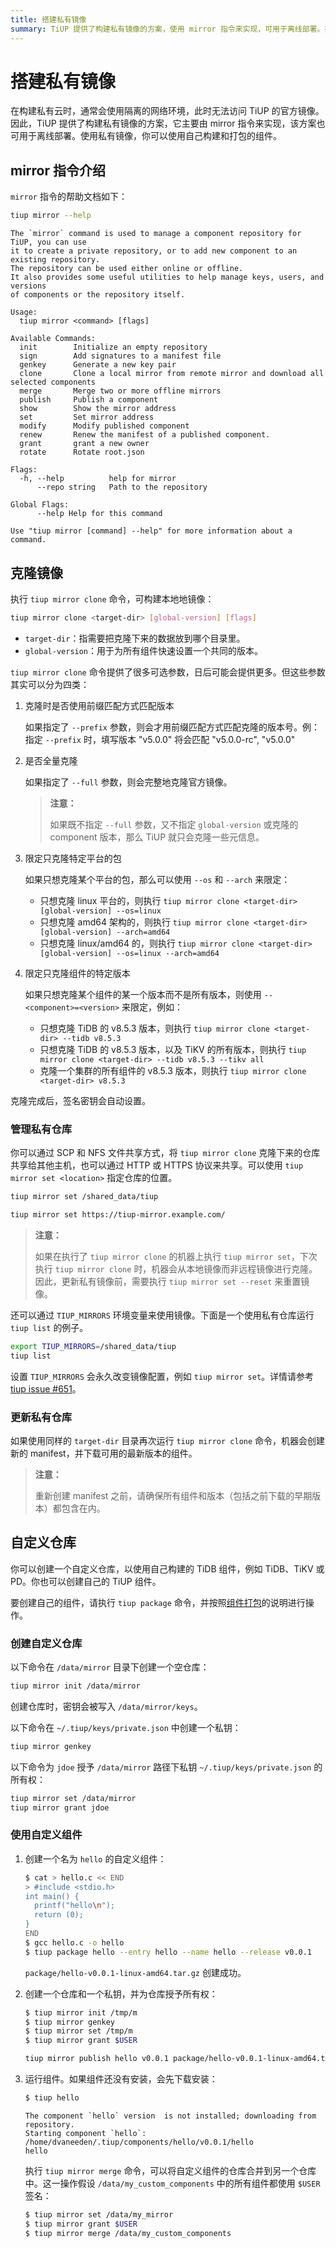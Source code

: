 ```yaml
---
title: 搭建私有镜像
summary: TiUP 提供了构建私有镜像的方案，使用 mirror 指令来实现，可用于离线部署。执行 `tiup mirror clone` 命令，可构建本地地镜像。克隆完成后，可以通过 SCP、NFS、HTTP 或 HTTPS 共享仓库。使用 `TIUP_MIRRORS` 环境变量来使用镜像。重新运行 `tiup mirror clone` 命令会创建新的 manifest，并下载可用的最新版本的组件。可以创建自定义仓库，并使用自己构建的 TiDB 组件。
---
```


# 搭建私有镜像

在构建私有云时，通常会使用隔离的网络环境，此时无法访问 TiUP 的官方镜像。因此，TiUP 提供了构建私有镜像的方案，它主要由 mirror 指令来实现，该方案也可用于离线部署。使用私有镜像，你可以使用自己构建和打包的组件。

## mirror 指令介绍

`mirror` 指令的帮助文档如下：

```bash
tiup mirror --help
```

```
The `mirror` command is used to manage a component repository for TiUP, you can use
it to create a private repository, or to add new component to an existing repository.
The repository can be used either online or offline.
It also provides some useful utilities to help manage keys, users, and versions
of components or the repository itself.

Usage:
  tiup mirror <command> [flags]

Available Commands:
  init        Initialize an empty repository
  sign        Add signatures to a manifest file
  genkey      Generate a new key pair
  clone       Clone a local mirror from remote mirror and download all selected components
  merge       Merge two or more offline mirrors
  publish     Publish a component
  show        Show the mirror address
  set         Set mirror address
  modify      Modify published component
  renew       Renew the manifest of a published component.
  grant       grant a new owner
  rotate      Rotate root.json

Flags:
  -h, --help          help for mirror
      --repo string   Path to the repository

Global Flags:
      --help Help for this command

Use "tiup mirror [command] --help" for more information about a command.
```

## 克隆镜像

执行 `tiup mirror clone` 命令，可构建本地地镜像：

```bash
tiup mirror clone <target-dir> [global-version] [flags]
```

- `target-dir`：指需要把克隆下来的数据放到哪个目录里。
- `global-version`：用于为所有组件快速设置一个共同的版本。

`tiup mirror clone` 命令提供了很多可选参数，日后可能会提供更多。但这些参数其实可以分为四类：

1. 克隆时是否使用前缀匹配方式匹配版本

    如果指定了 `--prefix` 参数，则会才用前缀匹配方式匹配克隆的版本号。例：指定 `--prefix` 时，填写版本 "v5.0.0" 将会匹配 "v5.0.0-rc", "v5.0.0"

2. 是否全量克隆

    如果指定了 `--full` 参数，则会完整地克隆官方镜像。

    > **注意：**
    >
    > 如果既不指定 `--full` 参数，又不指定 `global-version` 或克隆的 component 版本，那么 TiUP 就只会克隆一些元信息。

3. 限定只克隆特定平台的包

    如果只想克隆某个平台的包，那么可以使用 `--os` 和 `--arch` 来限定：

    - 只想克隆 linux 平台的，则执行 `tiup mirror clone <target-dir> [global-version] --os=linux`
    - 只想克隆 amd64 架构的，则执行 `tiup mirror clone <target-dir> [global-version] --arch=amd64`
    - 只想克隆 linux/amd64 的，则执行 `tiup mirror clone <target-dir> [global-version] --os=linux --arch=amd64`

4. 限定只克隆组件的特定版本

    如果只想克隆某个组件的某一个版本而不是所有版本，则使用 `--<component>=<version>` 来限定，例如：

    - 只想克隆 TiDB 的 v8.5.3 版本，则执行 `tiup mirror clone <target-dir> --tidb v8.5.3`
    - 只想克隆 TiDB 的 v8.5.3 版本，以及 TiKV 的所有版本，则执行 `tiup mirror clone <target-dir> --tidb v8.5.3 --tikv all`
    - 克隆一个集群的所有组件的 v8.5.3 版本，则执行 `tiup mirror clone <target-dir> v8.5.3`

克隆完成后，签名密钥会自动设置。

### 管理私有仓库

你可以通过 SCP 和 NFS 文件共享方式，将 `tiup mirror clone` 克隆下来的仓库共享给其他主机，也可以通过 HTTP 或 HTTPS 协议来共享。可以使用 `tiup mirror set <location>` 指定仓库的位置。

```bash
tiup mirror set /shared_data/tiup
```

```bash
tiup mirror set https://tiup-mirror.example.com/
```

> **注意：**
>
> 如果在执行了 `tiup mirror clone` 的机器上执行 `tiup mirror set`，下次执行 `tiup mirror clone` 时，机器会从本地镜像而非远程镜像进行克隆。因此，更新私有镜像前，需要执行 `tiup mirror set --reset` 来重置镜像。

还可以通过 `TIUP_MIRRORS` 环境变量来使用镜像。下面是一个使用私有仓库运行 `tiup list` 的例子。

```bash
export TIUP_MIRRORS=/shared_data/tiup
tiup list
```

设置 `TIUP_MIRRORS` 会永久改变镜像配置，例如 `tiup mirror set`。详情请参考 [tiup issue #651](https://github.com/pingcap/tiup/issues/651)。

### 更新私有仓库

如果使用同样的 `target-dir` 目录再次运行 `tiup mirror clone` 命令，机器会创建新的 manifest，并下载可用的最新版本的组件。

> **注意：**
>
> 重新创建 manifest 之前，请确保所有组件和版本（包括之前下载的早期版本）都包含在内。

## 自定义仓库

你可以创建一个自定义仓库，以使用自己构建的 TiDB 组件，例如 TiDB、TiKV 或 PD。你也可以创建自己的 TiUP 组件。

要创建自己的组件，请执行 `tiup package` 命令，并按照[组件打包](https://github.com/pingcap/tiup/blob/master/doc/user/package.md)的说明进行操作。

### 创建自定义仓库

以下命令在 `/data/mirror` 目录下创建一个空仓库：

```bash
tiup mirror init /data/mirror
```

创建仓库时，密钥会被写入 `/data/mirror/keys`。

以下命令在 `~/.tiup/keys/private.json` 中创建一个私钥：

```bash
tiup mirror genkey
```

以下命令为 `jdoe` 授予 `/data/mirror` 路径下私钥 `~/.tiup/keys/private.json` 的所有权：

```bash
tiup mirror set /data/mirror
tiup mirror grant jdoe
```

### 使用自定义组件

1. 创建一个名为 `hello` 的自定义组件：

    ```bash
    $ cat > hello.c << END
    > #include <stdio.h>
    int main() {
      printf("hello\n");
      return (0);
    }
    END
    $ gcc hello.c -o hello
    $ tiup package hello --entry hello --name hello --release v0.0.1
    ```

    `package/hello-v0.0.1-linux-amd64.tar.gz` 创建成功。

2. 创建一个仓库和一个私钥，并为仓库授予所有权：

    ```bash
    $ tiup mirror init /tmp/m
    $ tiup mirror genkey
    $ tiup mirror set /tmp/m
    $ tiup mirror grant $USER
    ```

    ```bash
    tiup mirror publish hello v0.0.1 package/hello-v0.0.1-linux-amd64.tar.gz hello
    ```

3. 运行组件。如果组件还没有安装，会先下载安装：

    ```bash
    $ tiup hello
    ```

    ```
    The component `hello` version  is not installed; downloading from repository.
    Starting component `hello`: /home/dvaneeden/.tiup/components/hello/v0.0.1/hello
    hello
    ```

    执行 `tiup mirror merge` 命令，可以将自定义组件的仓库合并到另一个仓库中。这一操作假设 `/data/my_custom_components` 中的所有组件都使用 `$USER` 签名：

    ```bash
    $ tiup mirror set /data/my_mirror
    $ tiup mirror grant $USER
    $ tiup mirror merge /data/my_custom_components
    ```
